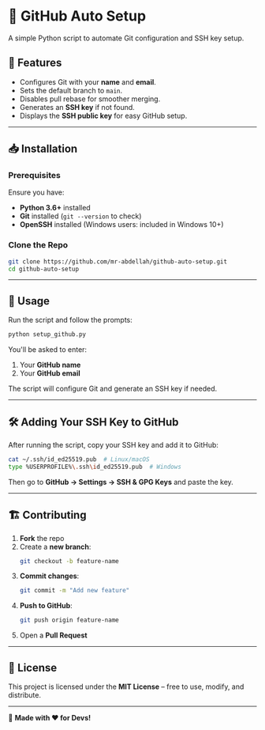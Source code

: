 # 🚀 GitHub Auto Setup

A simple Python script to automate Git configuration and SSH key setup.

## 📌 Features
- Configures Git with your **name** and **email**.
- Sets the default branch to `main`.
- Disables pull rebase for smoother merging.
- Generates an **SSH key** if not found.
- Displays the **SSH public key** for easy GitHub setup.

---

## 📥 Installation

### Prerequisites  
Ensure you have:
- **Python 3.6+** installed  
- **Git** installed (`git --version` to check)  
- **OpenSSH** installed (Windows users: included in Windows 10+)

### Clone the Repo
```sh
git clone https://github.com/mr-abdellah/github-auto-setup.git
cd github-auto-setup
```

---

## 🔧 Usage

Run the script and follow the prompts:
```sh
python setup_github.py
```
You'll be asked to enter:
1. Your **GitHub name**
2. Your **GitHub email**

The script will configure Git and generate an SSH key if needed.

---

## 🛠 Adding Your SSH Key to GitHub

After running the script, copy your SSH key and add it to GitHub:

```sh
cat ~/.ssh/id_ed25519.pub  # Linux/macOS
type %USERPROFILE%\.ssh\id_ed25519.pub  # Windows
```

Then go to **GitHub → Settings → SSH & GPG Keys** and paste the key.

---

## 🏗 Contributing

1. **Fork** the repo  
2. Create a **new branch**:  
   ```sh
   git checkout -b feature-name
   ```
3. **Commit changes**:  
   ```sh
   git commit -m "Add new feature"
   ```
4. **Push to GitHub**:  
   ```sh
   git push origin feature-name
   ```
5. Open a **Pull Request**  

---

## 📜 License

This project is licensed under the **MIT License** – free to use, modify, and distribute.

---

🚀 **Made with ❤️ for Devs!**
